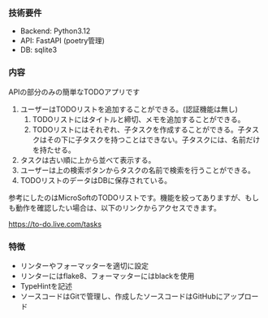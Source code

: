 ### 技術要件

- Backend: Python3.12
- API: FastAPI (poetry管理)
- DB: sqlite3

### 内容

APIの部分のみの簡単なTODOアプリです

1. ユーザーはTODOリストを追加することができる。(認証機能は無し)
    1. TODOリストにはタイトルと締切、メモを追加することができる。
    2. TODOリストにはそれぞれ、子タスクを作成することができる。子タスクはその下に子タスクを持つことはできない。子タスクには、名前だけを持たせる。
2. タスクは古い順に上から並べて表示する。
3. ユーザーは上の検索ボタンからタスクの名前で検索を行うことができる。
4. TODOリストのデータはDBに保存されている。

参考にしたのはMicroSoftのTODOリストです。機能を絞ってありますが、もしも動作を確認したい場合は、以下のリンクからアクセスできます。

https://to-do.live.com/tasks

### 特徴

- リンターやフォーマッターを適切に設定
- リンターにはflake8、フォーマッターにはblackを使用
- TypeHintを記述
- ソースコードはGitで管理し、作成したソースコードはGitHubにアップロード
